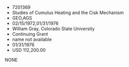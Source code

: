 * 7201369
* Studies of Cumulus Heating and the Cisk Mechanism
* GEO,AGS
* 02/15/1972,01/31/1976
* William Gray, Colorado State University
* Continuing Grant
*   name not available
* 01/31/1976
* USD 112,200.00

NONE